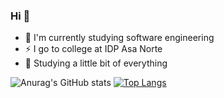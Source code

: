 ### Hi 👋
- 🔭 I'm currently studying software engineering
- ⚡ I go to college at IDP Asa Norte
- 👾 Studying a little bit of everything

![Anurag's GitHub stats](https://github-readme-stats.vercel.app/api?username=Jtavora&show_icons=true&theme=highcontrast)
[![Top Langs](https://github-readme-stats.vercel.app/api/top-langs/?username=Jtavora&layout=compact)](https://github.com/anuraghazra/github-readme-stats)
